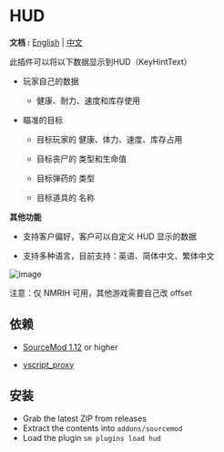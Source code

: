 # HUD

**文档 :**  [English](./readme.md) | [中文](./readme-chi.md)

此插件可以将以下数据显示到HUD（KeyHintText）

- 玩家自己的数据

    - 健康、耐力、速度和库存使用

- 瞄准的目标

    - 目标玩家的 健康、体力、速度、库存占用

    - 目标丧尸的 类型和生命值

    - 目标弹药的 类型

    - 目标道具的 名称


**其他功能**

- 支持客户偏好，客户可以自定义 HUD 显示的数据

- 支持多种语言，目前支持：英语、简体中文、繁体中文


![image](./img/Img_230910_011443.png)

注意：仅 NMRIH 可用，其他游戏需要自己改 offset


## 依赖

- [SourceMod 1.12](https://www.sourcemod.net/downloads.php?branch=stable) or higher

- [vscript_proxy](https://github.com/dysphie/nmrih-vscript-proxy/blob/main/vscript_proxy.inc)

## 安装
- Grab the latest ZIP from releases
- Extract the contents into `addons/sourcemod`
- Load the plugin `sm plugins load hud`
